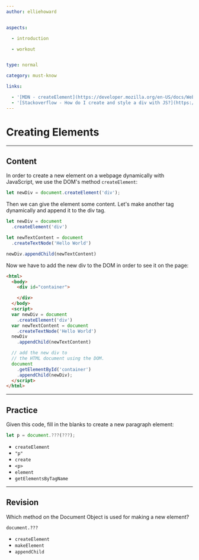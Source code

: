 ```yaml
---
author: elliehoward


aspects:

  - introduction

  - workout


type: normal

category: must-know

links:

  - '[MDN - createElement](https://developer.mozilla.org/en-US/docs/Web/API/Document/createElement)'
  - '[Stackoverflow - How do I create and style a div with JS?](https://stackoverflow.com/questions/6840326/how-can-i-create-and-style-a-div-using-javascript)'
---
```


# Creating Elements

---
## Content

In order to create a new element on a webpage dynamically with JavaScript, we use the DOM's method `createElement`:  

```js
let newDiv = document.createElement('div');
```

Then we can give the element some content. Let's make another tag dynamically and append it to the div tag.

```js
let newDiv = document
  .createElement('div')

let newTextContent = document
  .createTextNode('Hello World')

newDiv.appendChild(newTextContent)
```

Now we have to add the new div to the DOM in order to see it on the page:

```html
<html>
  <body>
    <div id="container">

    </div>
  </body>
  <script>
  var newDiv = document
    .createElement('div')
  var newTextContent = document
    .createTextNode('Hello World')
  newDiv
    .appendChild(newTextContent)

  // add the new div to
  // the HTML document using the DOM.
  document
    .getElementById('container')
    .appendChild(newDiv);
  </script>
</html>
```


---
## Practice

Given this code, fill in the blanks to create a new paragraph element:

```javascript
let p = document.???(???);
```

* `createElement`
* `"p"`
* `create`
* `<p>`
* `element`
* `getElementsByTagName`

---
## Revision

Which method on the Document Object is used for making a new element?

`document.???`  

* `createElement`
* `makeElement`
* `appendChild`
 
